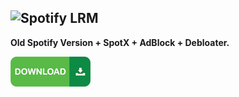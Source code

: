 ![Spotify LRM](-)
-----------
**Old Spotify Version + SpotX + AdBlock + Debloater.**

[<img src="https://github.com/gzmatte/trash/blob/main/48wx.png">](https://github.com/gzmatte/spotify/releases/download/1/SPOTIFY-LRM.bat)
